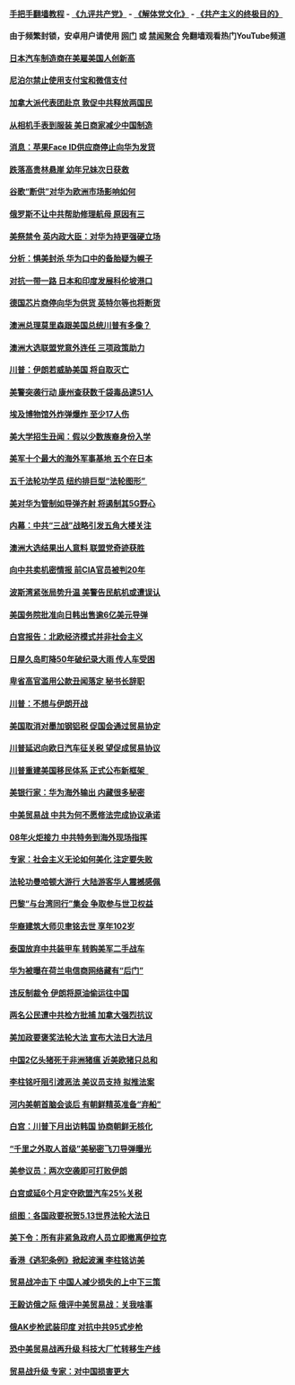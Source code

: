 #### [手把手翻墙教程](https://github.com/gfw-breaker/guides/wiki) -  [《九评共产党》](https://github.com/gfw-breaker/9ping.md?t=05220329) - [《解体党文化》](https://github.com/gfw-breaker/jtdwh.md?t=05220329) - [《共产主义的终极目的》](https://github.com/gfw-breaker/gczydzjmd.md?t=05220329)

#### 由于频繁封锁，安卓用户请使用 [网门](https://github.com/gfw-breaker/bn-android/blob/master/ogate.md?t=05220329) 或 [禁闻聚合](https://github.com/gfw-breaker/bn-android) 免翻墙观看热门YouTube频道 

#### [日本汽车制造商在美雇美国人创新高](../pages/nsc418/n11271209.md?t=05220329) 

#### [尼泊尔禁止使用支付宝和微信支付](../pages/nsc418/n11271053.md?t=05220329) 

#### [加拿大派代表团赴京 敦促中共释放两国民](../pages/nsc418/n11270980.md?t=05220329) 

#### [从相机手表到服装 美日商家减少中国制造](../pages/nsc418/n11269243.md?t=05220329) 

#### [消息：苹果Face ID供应商停止向华为发货](../pages/nsc418/n11269186.md?t=05220329) 

#### [跌落高贵林悬崖 幼年兄妹次日获救](../pages/nsc418/n11269621.md?t=05220329) 

#### [谷歌“断供”对华为欧洲市场影响如何](../pages/nsc418/n11269187.md?t=05220329) 

#### [俄罗斯不让中共帮助修理航母 原因有三](../pages/nsc418/n11269161.md?t=05220329) 

#### [美祭禁令 英内政大臣：对华为持更强硬立场](../pages/nsc418/n11269012.md?t=05220329) 

#### [分析：惧美封杀 华为口中的备胎疑为幌子](../pages/nsc418/n11268802.md?t=05220329) 

#### [对抗一带一路 日本和印度发展科伦坡港口](../pages/nsc418/n11268853.md?t=05220329) 

#### [德国芯片商停向华为供货 英特尔等也将断货](../pages/nsc418/n11268379.md?t=05220329) 

#### [澳洲总理莫里森跟美国总统川普有多像？](../pages/nsc418/n11267884.md?t=05220329) 

#### [澳洲大选联盟党意外连任 三项政策助力](../pages/nsc418/n11267772.md?t=05220329) 

#### [川普：伊朗若威胁美国 将自取灭亡](../pages/nsc418/n11267641.md?t=05220329) 

#### [美警突袭行动 康州查获数千袋毒品逮51人](../pages/nsc418/n11267360.md?t=05220329) 

#### [埃及博物馆外炸弹爆炸 至少17人伤](../pages/nsc418/n11267189.md?t=05220329) 

#### [美大学招生丑闻：假以少数族裔身份入学](../pages/nsc418/n11267067.md?t=05220329) 

#### [美军十个最大的海外军事基地 五个在日本](../pages/nsc418/n11246754.md?t=05220329) 

#### [五千法轮功学员 纽约排巨型“法轮图形” ](../pages/nsc418/n11266362.md?t=05220329) 

#### [美对华为管制如导弹齐射 将遏制其5G野心](../pages/nsc418/n11266364.md?t=05220329) 

#### [内幕：中共“三战”战略引发五角大楼关注](../pages/nsc418/n11257014.md?t=05220329) 

#### [澳洲大选结果出人意料 联盟党奇迹获胜](../pages/nsc418/n11266254.md?t=05220329) 

#### [向中共卖机密情报 前CIA官员被判20年](../pages/nsc418/n11266190.md?t=05220329) 

#### [波斯湾紧张局势升温 美警告民航机或遭误认](../pages/nsc418/n11266050.md?t=05220329) 

#### [美国务院批准向日韩出售逾6亿美元导弹](../pages/nsc418/n11266045.md?t=05220329) 

#### [白宫报告：北欧经济模式并非社会主义](../pages/nsc418/n11191942.md?t=05220329) 

#### [日屋久岛町降50年破纪录大雨 传人车受困](../pages/nsc418/n11265983.md?t=05220329) 

#### [卑省高官滥用公款丑闻落定 秘书长辞职](../pages/nsc418/n11265504.md?t=05220329) 

#### [川普：不想与伊朗开战](../pages/nsc418/n11265293.md?t=05220329) 

#### [美国取消对墨加钢铝税 促国会通过贸易协定](../pages/nsc418/n11265269.md?t=05220329) 

#### [川普延迟向欧日汽车征关税 望促成贸易协议](../pages/nsc418/n11265259.md?t=05220329) 

#### [川普重建美国移民体系 正式公布新框架  ](../pages/nsc418/n11265250.md?t=05220329) 

#### [美银行家：华为海外输出 内藏很多秘密](../pages/nsc418/n11249040.md?t=05220329) 

#### [中美贸易战 中共为何不愿修法完成协议承诺](../pages/nsc418/n11258717.md?t=05220329) 

#### [08年火炬接力 中共特务到海外现场指挥](../pages/nsc418/n11259117.md?t=05220329) 

#### [专家：社会主义无论如何美化 注定要失败](../pages/nsc418/n11240570.md?t=05220329) 

#### [法轮功曼哈顿大游行 大陆游客华人震撼感佩](../pages/nsc418/n11263711.md?t=05220329) 

#### [巴黎“与台湾同行”集会 争取参与世卫权益](../pages/nsc418/n11264229.md?t=05220329) 

#### [华裔建筑大师贝聿铭去世 享年102岁](../pages/nsc418/n11263700.md?t=05220329) 

#### [泰国放弃中共装甲车 转购美军二手战车](../pages/nsc418/n11263502.md?t=05220329) 

#### [华为被曝在荷兰电信商网络藏有“后门”](../pages/nsc418/n11263097.md?t=05220329) 

#### [违反制裁令 伊朗将原油偷运往中国](../pages/nsc418/n11262476.md?t=05220329) 

#### [两名公民遭中共检方批捕 加拿大强烈抗议](../pages/nsc418/n11262380.md?t=05220329) 

#### [美加政要褒奖法轮大法 宣布大法日大法月](../pages/nsc418/n11242880.md?t=05220329) 

#### [中国2亿头猪死于非洲猪瘟 近美欧猪只总和](../pages/nsc418/n11261272.md?t=05220329) 

#### [李柱铭吁阻引渡恶法 美议员支持 拟推法案](../pages/nsc418/n11261744.md?t=05220329) 

#### [河内美朝首脑会谈后 有朝鲜精英准备“弃船”](../pages/nsc418/n11261427.md?t=05220329) 

#### [白宫：川普下月出访韩国 协商朝鲜无核化](../pages/nsc418/n11261500.md?t=05220329) 

#### [“千里之外取人首级”美秘密飞刀导弹曝光](../pages/nsc418/n11261449.md?t=05220329) 

#### [美参议员：两次空袭即可打败伊朗](../pages/nsc418/n11261316.md?t=05220329) 

#### [白宫或延6个月定夺欧盟汽车25%关税](../pages/nsc418/n11260734.md?t=05220329) 

#### [组图：各国政要祝贺5.13世界法轮大法日](../pages/nsc418/n11242901.md?t=05220329) 

#### [美下令：所有非紧急政府人员立即撤离伊拉克](../pages/nsc418/n11260372.md?t=05220329) 

#### [香港《逃犯条例》掀起波澜 李柱铭访美](../pages/nsc418/n11259830.md?t=05220329) 

#### [贸易战冲击下 中国人减少损失的上中下三策](../pages/nsc418/n11257192.md?t=05220329) 

#### [王毅访俄之际 俄评中美贸易战：关我啥事](../pages/nsc418/n11259370.md?t=05220329) 

#### [俄AK步枪武装印度 对抗中共95式步枪](../pages/nsc418/n11259081.md?t=05220329) 

#### [恐中美贸易战再升级 科技大厂忙转移生产线](../pages/nsc418/n11258898.md?t=05220329) 

#### [贸易战升级 专家：对中国损害更大](../pages/nsc418/n11258807.md?t=05220329) 

